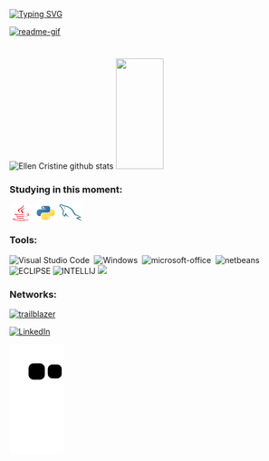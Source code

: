<a href="https://git.io/typing-svg"><img src="https://readme-typing-svg.herokuapp.com?font=Roboto&weight=500&duration=3000&pause=1000&color=F4F4F7&repeat=true&width=554&lines=%F0%9F%8C%B1+Programmer+in+development;%F0%9F%92%99Passionate+about+data+and+technology;%F0%9F%8E%AFAnalyze%2C+create%2C+solver%2C+and+save+time;%F0%9F%8E%93Student+Information+Systems;%F0%9F%87%A7%F0%9F%87%B7+%F0%9F%91%A9%F0%9F%8F%BD%E2%80%8D%F0%9F%92%BB" alt="Typing SVG"/></a>

<a href="https://uploaddeimagens.com.br/images/004/386/749/original/port.gif?1678567007"><img src="https://uploaddeimagens.com.br/images/004/386/749/original/port.gif?1678567007" alt="readme-gif" border="0" height="333px" width="2000px"></a>
#
<div>
  <img width="49%" height="195px" src="https://github-readme-stats.vercel.app/api?username=ellencrist&show_icons=true&hide_border=true&title_color=FF00FF&icon_color=191970text_color=4B0082&bg_color=0d1117" alt="Ellen Cristine  github stats"/> 
  
  <img width="41%" height="195px" src="https://github-readme-stats.vercel.app/api/top-langs/?username=ellencrist&layout=compact&hide_border=true&title_color=FF00FFtext_color=191970_color=4B0082&bg_color=0d1117"/>
</div>

### Studying in this moment:
<div style="display: inline_block">
  <img align="center" alt="Java" height="30" width="40" src="https://raw.githubusercontent.com/devicons/devicon/master/icons/java/java-plain.svg">
  <img align="center" alt="python" height="30" width="40" src="https://raw.githubusercontent.com/devicons/devicon/master/icons/python/python-original.svg">
  <img align="center" alt="python" height="30" width="40" src="https://raw.githubusercontent.com/devicons/devicon/master/icons/mysql/mysql-original.svg">
 <br>
</div>

  
### Tools:
![Visual Studio Code](https://img.shields.io/badge/-Visual%20Studio%20Code-0D1117?style=for-the-badge&logo=visual-studio-code&logoColor=007ACC&labelColor=0D1117)&nbsp;
![Windows](https://img.shields.io/badge/-Windows-0D1117?style=for-the-badge&logo=windows&labelColor=0D1117)&nbsp;
![microsoft-office](https://img.shields.io/badge/-microsoft_office-0D1117?style=for-the-badge&logo=microsoft-office&labelColor=0D1117)&nbsp;
![netbeans](https://img.shields.io/badge/-netbeans-0D1117?style=for-the-badge&logo=netbeans&labelColor=0D1117)&nbsp;
<img alt="ECLIPSE" src="https://img.shields.io/badge/Eclipse-0D1117?style=for-the-badge&logo=eclipse&logoColor=white" />
<img  alt="INTELLIJ" src="https://img.shields.io/badge/IntelliJ_IDEA-0D1117.svg?style=for-the-badge&logo=intellij-idea&logoColor=white" />
<img allt="MySQL" src="https://img.shields.io/badge/MySQL-0D1117?style=for-the-badge&logo=mysql&logoColor=white" />


### Networks:
<a href="https://trailblazer.me/id/ellencrist" target="blank"/>
  <img src="https://uploaddeimagens.com.br/images/004/414/336/original/trailhead-flogo.png?1680304062" alt="trailblazer" widht="38px" height="40px">
</a>
  
[![LinkedIn](https://img.shields.io/badge/LinkedIn-0077B5?style=for-the-badge&logo=linkedin&logoColor=white)](https://www.linkedin.com/in/ellencristinev/)

![snake](https://github.com/ellencrist/ellencrist/blob/output/github-contribution-grid-snake.svg)

